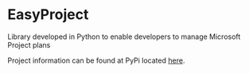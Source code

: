 # EasyProject
Library developed in Python to enable developers to manage Microsoft Project plans

Project information can be found at PyPi located [here](https://pypi.org/project/EasyProject/0.1.0/).